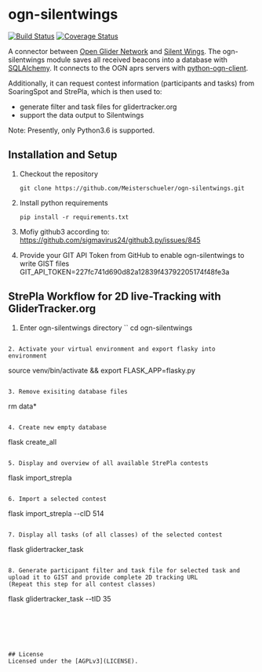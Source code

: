 # ogn-silentwings

[![Build Status](https://travis-ci.org/Meisterschueler/ogn-silentwings.svg?branch=master)](https://travis-ci.org/Meisterschueler/ogn-silentwings)
[![Coverage Status](https://img.shields.io/coveralls/Meisterschueler/ogn-silentwings.svg)](https://coveralls.io/r/Meisterschueler/ogn-silentwings)

A connector between  [Open Glider Network](http://wiki.glidernet.org/) and [Silent Wings](http://www.silentwings.no).
The ogn-silentwings module saves all received beacons into a database with [SQLAlchemy](http://www.sqlalchemy.org/).
It connects to the OGN aprs servers with [python-ogn-client](https://github.com/glidernet/python-ogn-client).

Additionally, it can request contest information (participants and tasks) from SoaringSpot and StrePla, which is then used to:
- generate filter and task files for glidertracker.org
- support the data output to Silentwings

Note: Presently, only Python3.6 is supported.


## Installation and Setup
1. Checkout the repository

   ```
   git clone https://github.com/Meisterschueler/ogn-silentwings.git
   ```

2. Install python requirements

    ```
    pip install -r requirements.txt
    ```

3. Mofiy github3 according to:
https://github.com/sigmavirus24/github3.py/issues/845

4. Provide your GIT API Token from GitHub to enable ogn-silentwings to write GIST files
GIT_API_TOKEN=227fc741d690d82a12839f43792205174f48fe3a

## StrePla Workflow for 2D live-Tracking with GliderTracker.org

1. Enter ogn-silentwings directory
``
cd ogn-silentwings
```

2. Activate your virtual environment and export flasky into environment
```
source venv/bin/activate && export FLASK_APP=flasky.py
```

3. Remove exisiting database files
```
rm data*
```

4. Create new empty database
```
flask create_all
```

5. Display and overview of all available StrePla contests
```
flask import_strepla
```

6. Import a selected contest
```
flask import_strepla --cID 514
```

7. Display all tasks (of all classes) of the selected contest
```
flask glidertracker_task
```

8. Generate participant filter and task file for selected task and upload it to GIST and provide complete 2D tracking URL
(Repeat this step for all contest classes)
```
flask glidertracker_task --tID 35
```






## License
Licensed under the [AGPLv3](LICENSE).
